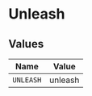 # Unleash


## Values

| Name      | Value     |
| --------- | --------- |
| `UNLEASH` | unleash   |